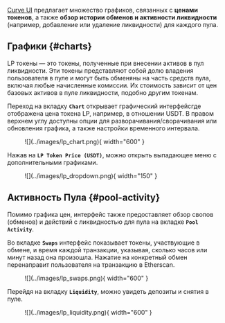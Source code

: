 [Curve UI](https://curve.fi/) предлагает множество графиков, связанных с **ценами токенов**, а также **обзор истории обменов и активности ликвидности** (например, добавление или удаление ликвидности) для каждого пула.

## **Графики** {#charts}

LP токены — это токены, полученные при внесении активов в пул ликвидности. Эти токены представляют собой долю владения пользователя в пуле и могут быть обменяны на часть средств пула, включая любые начисленные комиссии. Их стоимость зависит от цен базовых активов в пуле ликвидности, подобно другим токенам.

Переход на вкладку **`Chart`** открывает графический интерфейсгде отображена цена токена LP, например, в отношении USDT. В правом верхнем углу доступны опции для разворачивания/сворачивания или обновления графика, а также настройки временного интервала.

<figure markdown>
  ![](../images/lp_chart.png){ width="600" }
  <figcaption></figcaption>
</figure>

Нажав на **`LP Token Price (USDT)`**, можно открыть выпадающее меню с дополнительными графиками.

<figure markdown>
  ![](../images/lp_dropdown.png){ width="150" }
  <figcaption></figcaption>
</figure>

## **Активность Пула** {#pool-activity}

Помимо графика цен, интерфейс также предоставляет обзор свопов (обменов) и действий с ликвидностью для пула на вкладке **`Pool Activity`**. 

Во вкладке **`Swaps`** интерфейс показывает токены, участвующие в обмене, и время каждой транзакции, указывая, сколько часов или минут назад она произошла. Нажатие на конкретный обмен перенаправит пользователя на транзакцию в Etherscan.

<figure markdown>
  ![](../images/lp_swaps.png){ width="600" }
  <figcaption></figcaption>
</figure>

Перейдя на вкладку **`Liquidity`**, можно увидеть депозиты и снятия в пуле.

<figure markdown>
  ![](../images/lp_liquidity.png){ width="600" }
  <figcaption></figcaption>
</figure>

